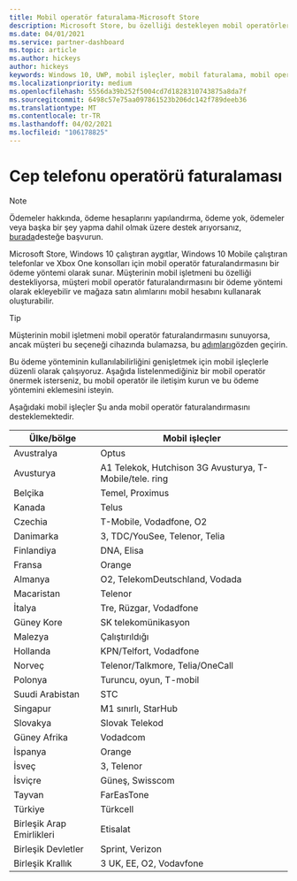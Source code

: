 ```yaml
---
title: Mobil operatör faturalama-Microsoft Store
description: Microsoft Store, bu özelliği destekleyen mobil operatörler için bir ödeme yöntemi olarak mobil operatör faturalandırmasını sunmaktadır.
ms.date: 04/01/2021
ms.service: partner-dashboard
ms.topic: article
ms.author: hickeys
author: hickeys
keywords: Windows 10, UWP, mobil işleçler, mobil faturalama, mobil operatör faturalama
ms.localizationpriority: medium
ms.openlocfilehash: 5556da39b252f5004cd7d1828310743875a8da7f
ms.sourcegitcommit: 6498c57e75aa097861523b206dc142f789deeb36
ms.translationtype: MT
ms.contentlocale: tr-TR
ms.lasthandoff: 04/02/2021
ms.locfileid: "106178825"
---
```

# <a name="mobile-operator-billing"></a>Cep telefonu operatörü faturalaması

> [!NOTE]
> Ödemeler hakkında, ödeme hesaplarını yapılandırma, ödeme yok, ödemeler veya başka bir şey yapma dahil olmak üzere destek arıyorsanız, [burada](https://developer.microsoft.com/windows/support)desteğe başvurun.

Microsoft Store, Windows 10 çalıştıran aygıtlar, Windows 10 Mobile çalıştıran telefonlar ve Xbox One konsolları için mobil operatör faturalandırmasını bir ödeme yöntemi olarak sunar. Müşterinin mobil işletmeni bu özelliği destekliyorsa, müşteri mobil operatör faturalandırmasını bir ödeme yöntemi olarak ekleyebilir ve mağaza satın alımlarını mobil hesabını kullanarak oluşturabilir.

> [!TIP]
>  Müşterinin mobil işletmeni mobil operatör faturalandırmasını sunuyorsa, ancak müşteri bu seçeneği cihazında bulamazsa, bu [adımları](https://support.microsoft.com/instantanswers/b25d6dd6-fb8b-3710-1e13-4d30eb01b51f)gözden geçirin.

Bu ödeme yönteminin kullanılabilirliğini genişletmek için mobil işleçlerle düzenli olarak çalışıyoruz. Aşağıda listelenmediğiniz bir mobil operatör önermek isterseniz, bu mobil operatör ile iletişim kurun ve bu ödeme yöntemini eklemesini isteyin.

Aşağıdaki mobil işleçler Şu anda mobil operatör faturalandırmasını desteklemektedir.

| Ülke/bölge       | Mobil işleçler                                        |
|----------------------|---------------------------------------------------------|
| Avustralya            | Optus                                                   |
| Avusturya              | A1 Telekok, Hutchison 3G Avusturya, T-Mobile/tele. ring  |
| Belçika              | Temel, Proximus                                          |
| Kanada               | Telus                                                   |
| Czechia              | T-Mobile, Vodadfone, O2                                  |
| Danimarka              | 3, TDC/YouSee, Telenor, Telia                         |
| Finlandiya              | DNA, Elisa                                              |
| Fransa               | Orange                                                  |
| Almanya              | O2, TelekomDeutschland, Vodada                       |
| Macaristan              | Telenor                                                 |
| İtalya                | Tre, Rüzgar, Vodadfone                                     |
| Güney Kore                | SK telekomünikasyon                                              |
| Malezya             | Çalıştırıldığı                                                    |
| Hollanda          | KPN/Telfort, Vodadfone                                 |
| Norveç               | Telenor/Talkmore, Telia/OneCall                     |
| Polonya               | Turuncu, oyun, T-mobil                                  |
| Suudi Arabistan         | STC                                                     |
| Singapur            | M1 sınırlı, StarHub                                     |
| Slovakya             | Slovak Telekod                                          |
| Güney Afrika         | Vodadcom                                                 |
| İspanya                | Orange                                                  |
| İsveç               | 3, Telenor                                              |
| İsviçre          | Güneş, Swisscom                                       |
| Tayvan               | FarEasTone                                              |
| Türkiye               | Türkcell                                                |
| Birleşik Arap Emirlikleri | Etisalat                                                |
| Birleşik Devletler        | Sprint, Verizon                                         |
| Birleşik Krallık       | 3 UK, EE, O2, Vodavfone                                 |
